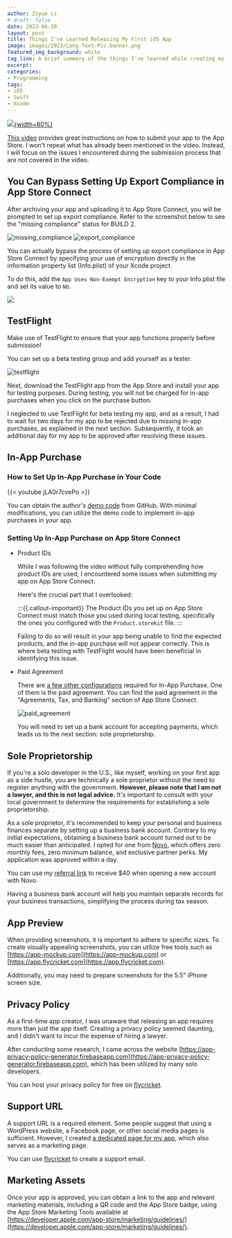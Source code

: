 ```yaml
---
author: Ziyue Li
# draft: false
date: 2023-06-20
layout: post
title: Things I've Learned Releasing My First iOS App
image: images/2023/Long-Text-Pic-banner.png
featured_img_background: white
tag_line: A brief summary of the things I've learned while creating my first iOS app.
excerpt:
categories:
- Programming
tags:
- iOS
- Swift
- Xcode
---
```


[![](images/2023/Long-Text-Pic-banner.png){width=80%}](https://feynlee.github.io/curiosity-notes/Apps/Long-Text-Pic.html)

<!-- {{< youtube ykiD5wqwSe4 >}} -->

[This video](https://www.youtube.com/watch?v=ykiD5wqwSe4&embeds_referring_euri=http%3A%2F%2Flocalhost%3A3682%2F&source_ve_path=OTY3MTQ&feature=emb_imp_woyt) provides great instructions on how to submit your app to the App Store.
I won't repeat what has already been mentioned in the video.
Instead, I will focus on the issues I encountered during the submission process that are not covered in the video.

## You Can Bypass Setting Up Export Compliance in App Store Connect

After archiving your app and uploading it to App Store Connect, you will be prompted to set up export compliance.
Refer to the screenshot below to see the "missing compliance" status for BUILD 2.

![missing_compliance](images/2023/missing_compliance.png)
![export_compliance](images/2023/export_compliance.png)

You can actually bypass the process of setting up export compliance in App Store Connect by specifying your use of encryption directly in the information property list (Info.plist) of your Xcode project.

To do this, add the `App Uses Non-Exempt Encryption` key to your Info.plist file and set its value to `NO`.

![](images/2023/ITSAppUsesNonExemptEncryption.png)

## TestFlight

Make use of TestFlight to ensure that your app functions properly before submission!

You can set up a beta testing group and add yourself as a tester.

![testflight](images/2023/testflight.png)

Next, download the TestFlight app from the App Store and install your app for testing purposes.
During testing, you will not be charged for in-app purchases when you click on the purchase button.

I neglected to use TestFlight for beta testing my app, and as a result, I had to wait for two days for my app to be rejected due to missing in-app purchases, as explained in the next section.
Subsequently, it took an additional day for my app to be approved after resolving these issues.

## In-App Purchase

### How to Set Up In-App Purchase in Your Code

{{< youtube jLA0r7cvePo >}}

You can obtain the author's [demo code](https://github.com/olopsman/storekit2-youtube-demo) from GitHub.
With minimal modifications, you can utilize the demo code to implement in-app purchases in your app.

### Setting Up In-App Purchase on App Store Connect

- Product IDs

  While I was following the video without fully comprehending how product IDs are used, I encountered some issues when submitting my app on App Store Connect.

  Here's the crucial part that I overlooked:

  :::{{.callout-important}}
  The Product IDs you set up on App Store Connect must match those you used during local testing, specifically the ones you configured with the `Product.storekit` file.
  :::

  Failing to do so will result in your app being unable to find the expected products, and the in-app purchase will not appear correctly.
  This is where beta testing with TestFlight would have been beneficial in identifying this issue.

- Paid Agreement

  There are [a few other configurations](https://developer.apple.com/help/app-store-connect/configure-in-app-purchase-settings/overview-for-configuring-in-app-purchases) required for In-App Purchase. One of them is the paid agreement.
  You can find the paid agreement in the "Agreements, Tax, and Banking" section of App Store Connect.

  ![paid_agreement](images/2023/paid_agreement.png)

  You will need to set up a bank account for accepting payments, which leads us to the next section: sole proprietorship.

## Sole Proprietorship

If you're a solo developer in the U.S., like myself, working on your first app as a side hustle, you are technically a sole proprietor without the need to register anything with the government.
**However, please note that I am not a lawyer, and this is not legal advice.**
It's important to consult with your local government to determine the requirements for establishing a sole proprietorship.

As a sole proprietor, it's recommended to keep your personal and business finances separate by setting up a business bank account.
Contrary to my initial expectations, obtaining a business bank account turned out to be much easier than anticipated.
I opted for one from [Novo](http://novo.co), which offers zero monthly fees, zero minimum balance, and exclusive partner perks.
My application was approved within a day.

You can use my [referral link](https://onboarding.novo.co/signup?referral_code=ZiyueLi) to receive $40 when opening a new account with Novo.

Having a business bank account will help you maintain separate records for your business transactions, simplifying the process during tax season.

## App Preview

When providing screenshots, it is important to adhere to specific sizes.
To create visually appealing screenshots, you can utilize free tools such as [https://app-mockup.com](https://app-mockup.com) or [https://app.flycricket.com](https://app.flycricket.com).

Additionally, you may need to prepare screenshots for the 5.5" iPhone screen size.

## Privacy Policy

As a first-time app creator, I was unaware that releasing an app requires more than just the app itself. Creating a privacy policy seemed daunting, and I didn't want to incur the expense of hiring a lawyer.

After conducting some research, I came across the website [https://app-privacy-policy-generator.firebaseapp.com](https://app-privacy-policy-generator.firebaseapp.com), which has been utilized by many solo developers.

You can host your privacy policy for free on [flycricket](https://www.flycricket.com).

## Support URL

A support URL is a required element.
Some people suggest that using a WordPress website, a Facebook page, or other social media pages is sufficient.
However, I created [a dedicated page for my app](https://feynlee.github.io/curiosity-notes/Apps/Long-Text-Pic.html), which also serves as a marketing page.

You can use [flycricket](https://www.flycricket.com) to create a support email.

## Marketing Assets

Once your app is approved, you can obtain a link to the app and relevant marketing materials, including a QR code and the App Store badge, using the App Store Marketing Tools available at [https://developer.apple.com/app-store/marketing/guidelines/](https://developer.apple.com/app-store/marketing/guidelines/).
